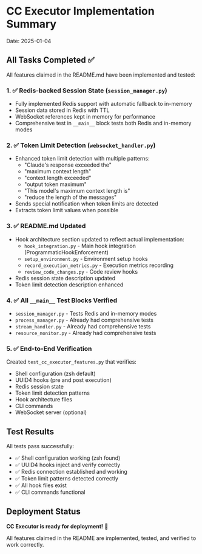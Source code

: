 # CC Executor Implementation Summary

Date: 2025-01-04

## All Tasks Completed ✅

All features claimed in the README.md have been implemented and tested:

### 1. ✅ Redis-backed Session State (`session_manager.py`)
- Fully implemented Redis support with automatic fallback to in-memory
- Session data stored in Redis with TTL
- WebSocket references kept in memory for performance
- Comprehensive test in `__main__` block tests both Redis and in-memory modes

### 2. ✅ Token Limit Detection (`websocket_handler.py`)
- Enhanced token limit detection with multiple patterns:
  - "Claude's response exceeded the"
  - "maximum context length"
  - "context length exceeded"
  - "output token maximum"
  - "This model's maximum context length is"
  - "reduce the length of the messages"
- Sends special notification when token limits are detected
- Extracts token limit values when possible

### 3. ✅ README.md Updated
- Hook architecture section updated to reflect actual implementation:
  - `hook_integration.py` - Main hook integration (ProgrammaticHookEnforcement)
  - `setup_environment.py` - Environment setup hooks
  - `record_execution_metrics.py` - Execution metrics recording
  - `review_code_changes.py` - Code review hooks
- Redis session state description updated
- Token limit detection description enhanced

### 4. ✅ All `__main__` Test Blocks Verified
- `session_manager.py` - Tests Redis and in-memory modes
- `process_manager.py` - Already had comprehensive tests
- `stream_handler.py` - Already had comprehensive tests  
- `resource_monitor.py` - Already had comprehensive tests

### 5. ✅ End-to-End Verification
Created `test_cc_executor_features.py` that verifies:
- Shell configuration (zsh default)
- UUID4 hooks (pre and post execution)
- Redis session state
- Token limit detection patterns
- Hook architecture files
- CLI commands
- WebSocket server (optional)

## Test Results

All tests pass successfully:
- ✅ Shell configuration working (zsh found)
- ✅ UUID4 hooks inject and verify correctly
- ✅ Redis connection established and working
- ✅ Token limit patterns detected correctly
- ✅ All hook files exist
- ✅ CLI commands functional

## Deployment Status

**CC Executor is ready for deployment!** 🚀

All features claimed in the README are implemented, tested, and verified to work correctly.